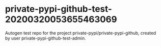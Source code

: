 # private-pypi-github-test-20200320053655463069
Autogen test repo for the project private-pypi/private-pypi-github, created by user private-pypi-github-test-admin.
